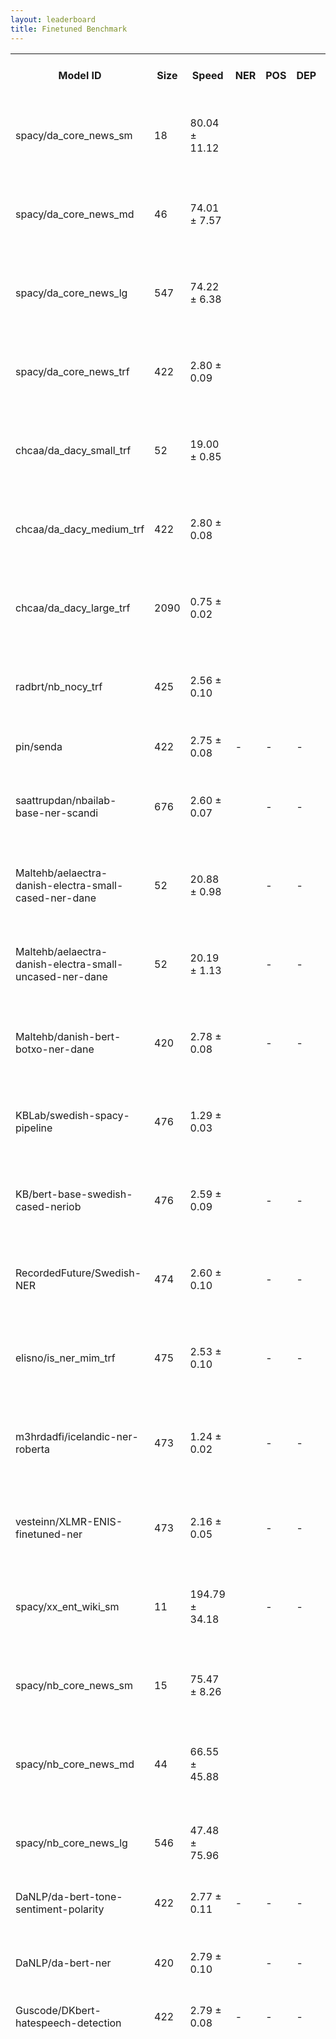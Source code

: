 ```yaml
---
layout: leaderboard
title: Finetuned Benchmark
---
```


<div class="table-wrapper centered">
<table id="finetuned-leaderboard" class="sortable fixed centered small-font">
 <thead>
  <tr>
   <th><span data-toggle="tooltip" data-placement="bottom" data-container="body" title="HuggingFace Hub Model ID">Model ID</span></th>
   <th><span data-toggle="tooltip" data-placement="bottom" data-container="body" title="Model size, in megabytes">Size</span></th>
   <th><span data-toggle="tooltip" data-placement="bottom" data-container="body" title="Model inference speed, in samples per second">Speed</span></th>
   <th id="finetuned-ner-col"><span data-toggle="tooltip" data-placement="bottom" data-container="body" title="Total NER tagging score - Macro-average across languages">NER</span></th>
   <th><span data-toggle="tooltip" data-placement="bottom" data-container="body" title="Total POS tagging score - Macro-average across languages">POS</span></th>
   <th><span data-toggle="tooltip" data-placement="bottom" data-container="body" title="Total dependency parsing score - Macro-average across languages">DEP</span></th>
   <th><span data-toggle="tooltip" data-placement="bottom" data-container="body" title="Total sentiment classification score - Macro-average across languages">SENT</span></th>

   <th><span data-toggle="tooltip" data-placement="bottom" data-container="body" title="Danish hate speech classification - Macro-F1">DKHate</span></th>
   <th><span data-toggle="tooltip" data-placement="bottom" data-container="body" title="Norwegian dialect classification - Macro-F1">NorDial</span></th>
   <th><span data-toggle="tooltip" data-placement="bottom" data-container="body" title="Swedish correct grammar classification - Macro-F1">DaLaJ</span></th>
   <th><span data-toggle="tooltip" data-placement="bottom" data-container="body" title="Swedish immigration sentiment classification - Macro-F1">ABSAbank-Imm</span></th>

   <th><span data-toggle="tooltip" data-placement="bottom" data-container="body" title="NER tagging - Micro-F1 / Micro-F1 without MISC tags">DaNE</span></th>
   <th><span data-toggle="tooltip" data-placement="bottom" data-container="body" title="Norwegian Bokmål NER tagging - Micro-F1 / Micro-F1 without MISC tags">NorNE-NB</span></th>
   <th><span data-toggle="tooltip" data-placement="bottom" data-container="body" title="Norwegian Nynorsk NER tagging - Micro-F1 / Micro-F1 without MISC tags">NorNE-NN</span></th>
   <th><span data-toggle="tooltip" data-placement="bottom" data-container="body" title="Swedish NER tagging - Micro-F1 / Micro-F1 without MISC tags">SUC3</span></th>
   <th><span data-toggle="tooltip" data-placement="bottom" data-container="body" title="Icelandic NER tagging - Micro-F1">MIM-GOLD-NER</span></th>
   <th><span data-toggle="tooltip" data-placement="bottom" data-container="body" title="Faroese NER tagging - Micro-F1">WikiANN-FO</span></th>

   <th><span data-toggle="tooltip" data-placement="bottom" data-container="body" title="Danish POS tagging - Accuracy">DDT-POS</span></th>
   <th><span data-toggle="tooltip" data-placement="bottom" data-container="body" title="Norwegian Bokmål POS tagging - Accuracy">NDT-NB-POS</span></th>
   <th><span data-toggle="tooltip" data-placement="bottom" data-container="body" title="Norwegian Nynorsk POS tagging - Accuracy">NDT-NN-POS</span></th>
   <th><span data-toggle="tooltip" data-placement="bottom" data-container="body" title="Swedish POS tagging - Accuracy">SDT-POS</span></th>
   <th><span data-toggle="tooltip" data-placement="bottom" data-container="body" title="Icelandic POS tagging - Accuracy">IDT-POS</span></th>
   <th><span data-toggle="tooltip" data-placement="bottom" data-container="body" title="Faroese POS tagging - Accuracy">FDT-POS</span></th>

   <th><span data-toggle="tooltip" data-placement="bottom" data-container="body" title="Danish dependency parsing - LAS / UAS">DDT-DEP</span></th>
   <th><span data-toggle="tooltip" data-placement="bottom" data-container="body" title="Norwegian Bokmål dependency parsing - LAS / UAS">NDT-NB-DEP</span></th>
   <th><span data-toggle="tooltip" data-placement="bottom" data-container="body" title="Norwegian Nynorsk dependency parsing - LAS / UAS">NDT-NN-DEP</span></th>
   <th><span data-toggle="tooltip" data-placement="bottom" data-container="body" title="Swedish dependency parsing - LAS / UAS">SDT-DEP</span></th>
   <th><span data-toggle="tooltip" data-placement="bottom" data-container="body" title="Icelandic dependency parsing - LAS / UAS">IDT-DEP</span></th>
   <th><span data-toggle="tooltip" data-placement="bottom" data-container="body" title="Faroese dependency parsing - LAS / UAS">FDT-DEP</span></th>

   <th><span data-toggle="tooltip" data-placement="bottom" data-container="body" title="Danish sentiment classification - Macro-F1">AngryTweets</span></th>
   <th><span data-toggle="tooltip" data-placement="bottom" data-container="body" title="Danish sentiment classification - Macro-F1">TwitterSent</span></th>
   <th><span data-toggle="tooltip" data-placement="bottom" data-container="body" title="Danish sentiment classification - Macro-F1">Europarl</span></th>
   <th><span data-toggle="tooltip" data-placement="bottom" data-container="body" title="Danish sentiment classification - Macro-F1">LCC</span></th>
   <th><span data-toggle="tooltip" data-placement="bottom" data-container="body" title="Norwegian sentiment classification - Macro-F1">NoReC</span></th>
   <th><span data-toggle="tooltip" data-placement="bottom" data-container="body" title="Icelandic sentiment classification - Macro-F1">NoReC-IS</span></th>
   <th><span data-toggle="tooltip" data-placement="bottom" data-container="body" title="Faroese sentiment classification - Macro-F1">NoReC-FO</span></th>
  </tr>
 <thead>
 <body>
  <tr>
   <td>spacy/da_core_news_sm</td> <!-- Model ID -->
   <td class="size">18</td> <!-- Model size -->
   <td class="speed">80.04 ± 11.12</td> <!-- Inference speed -->
   <td class="ner-score"></td> <!-- Mean NER score -->
   <td class="pos-score"></td> <!-- Mean POS score -->
   <td class="dep-score"></td> <!-- Mean dependency parsing score -->
   <td class="sent-score">-</td> <!-- Mean sentiment classification score -->
   <td class="da">-</td> <!-- DKHate -->
   <td class="no">-</td> <!-- NorDial -->
   <td class="sv">-</td> <!-- DaLaJ -->
   <td class="sv">-</td> <!-- ABSAbank-Imm -->
   <td class="da ner">66.31 ± 1.32 / 67.72 ± 1.36</td> <!-- DaNE -->
   <td class="no ner">45.91 ± 0.36 / 48.79 ± 0.39</td> <!-- NorNE-NB -->
   <td class="no ner">44.93 ± 0.54 / 49.60 ± 0.61</td> <!-- NorNE-NN -->
   <td class="sv ner">16.80 ± 0.11 / 21.72 ± 0.18</td> <!-- SUC3 -->
   <td class="is ner">12.75 ± 0.21 / 15.27 ± 0.21</td> <!-- MIM-GOLD-NER -->
   <td class="fo ner">19.69 ± 0.64</td> <!-- WikiANN-FO -->
   <td class="da pos">94.70 ± 0.17</td> <!-- DDT-POS -->
   <td class="no pos">73.28 ± 0.13</td> <!-- NDT-NB-POS -->
   <td class="no pos">62.25 ± 0.11</td> <!-- NDT-NN-POS -->
   <td class="sv pos">53.75 ± 0.24</td> <!-- SDT-POS -->
   <td class="is pos">32.74 ± 0.43</td> <!-- IDT-POS -->
   <td class="fo pos">45.47 ± 0.42</td> <!-- FDT-POS -->
   <td class="da dep">74.41 ± 0.33 / 78.34 ± 0.28</td> <!-- DDT-DEP -->
   <td class="no dep">48.17 ± 0.29 / 59.00 ± 0.25</td> <!-- NDT-NB-DEP -->
   <td class="no dep">34.03 ± 0.25 / 46.02 ± 0.31</td> <!-- NDT-NN-DEP -->
   <td class="sv dep">21.38 ± 0.30 / 33.22 ± 0.34</td> <!-- SDT-DEP -->
   <td class="is dep">9.62 ± 0.25 / 21.15 ± 0.43</td> <!-- IDT-DEP -->
   <td class="fo dep">14.19 ± 0.31 / 27.58 ± 0.52</td> <!-- FDT-DEP -->
   <td class="da sent">-</td> <!-- AngryTweets -->
   <td class="da sent">-</td> <!-- TwitterSent -->
   <td class="da sent">-</td> <!-- Europarl -->
   <td class="da sent">-</td> <!-- LCC -->
   <td class="no sent">-</td> <!-- NoReC -->
   <td class="is sent">-</td> <!-- NoReC-IS -->
   <td class="fo sent">-</td> <!-- NoReC-FO -->
  </tr>
  <tr>
   <td>spacy/da_core_news_md</td> <!-- Model ID -->
   <td class="size">46</td> <!-- Model size -->
   <td class="speed">74.01 ± 7.57</td> <!-- Inference speed -->
   <td class="ner-score"></td> <!-- Mean NER score -->
   <td class="pos-score"></td> <!-- Mean POS score -->
   <td class="dep-score"></td> <!-- Mean dependency parsing score -->
   <td class="sent-score">-</td> <!-- Mean sentiment classification score -->
   <td class="da">-</td> <!-- DKHate -->
   <td class="no">-</td> <!-- NorDial -->
   <td class="sv">-</td> <!-- DaLaJ -->
   <td class="sv">-</td> <!-- ABSAbank-Imm -->
   <td class="da ner">71.70 ± 1.09 / 73.47 ± 1.20</td> <!-- DaNE -->
   <td class="no ner">53.47 ± 0.33 / 56.96 ± 0.28</td> <!-- NorNE-NB -->
   <td class="no ner">37.44 ± 0.67 / 40.55 ± 0.77</td> <!-- NorNE-NN -->
   <td class="sv ner">19.34 ± 0.15 / 23.30 ± 0.17</td> <!-- SUC3 -->
   <td class="is ner"></td> <!-- MIM-GOLD-NER -->
   <td class="fo ner">16.58 ± 0.48</td> <!-- WikiANN-FO -->
   <td class="da pos">95.69 ± 0.19</td> <!-- DDT-POS -->
   <td class="no pos">76.24 ± 0.17</td> <!-- NDT-NB-POS -->
   <td class="no pos">61.98 ± 0.10</td> <!-- NDT-NN-POS -->
   <td class="sv pos">53.37 ± 0.20</td> <!-- SDT-POS -->
   <td class="is pos">31.10 ± 0.38</td> <!-- IDT-POS -->
   <td class="fo pos">41.78 ± 0.37</td> <!-- FDT-POS -->
   <td class="da dep">76.77 ± 0.34 / 80.15 ± 0.33</td> <!-- DDT-DEP -->
   <td class="no dep">52.30 ± 0.34 / 62.00 ± 0.30</td> <!-- NDT-NB-DEP -->
   <td class="no dep">35.33 ± 0.29 / 46.05 ± 0.26</td> <!-- NDT-NN-DEP -->
   <td class="sv dep">22.41 ± 0.26 / 33.16 ± 0.27</td> <!-- SDT-DEP -->
   <td class="is dep">7.89 ± 0.26 / 18.25 ± 0.35</td> <!-- IDT-DEP -->
   <td class="fo dep">12.68 ± 0.19 / 24.04 ± 0.29</td> <!-- FDT-DEP -->
   <td class="da sent">-</td> <!-- AngryTweets -->
   <td class="da sent">-</td> <!-- TwitterSent -->
   <td class="da sent">-</td> <!-- Europarl -->
   <td class="da sent">-</td> <!-- LCC -->
   <td class="no sent">-</td> <!-- NoReC -->
   <td class="is sent">-</td> <!-- NoReC-IS -->
   <td class="fo sent">-</td> <!-- NoReC-FO -->
  </tr>
  <tr>
   <td>spacy/da_core_news_lg</td> <!-- Model ID -->
   <td class="size">547</td> <!-- Model size -->
   <td class="speed">74.22 ± 6.38</td> <!-- Inference speed -->
   <td class="ner-score"></td> <!-- Mean NER score -->
   <td class="pos-score"></td> <!-- Mean POS score -->
   <td class="dep-score"></td> <!-- Mean dependency parsing score -->
   <td class="sent-score">-</td> <!-- Mean sentiment classification score -->
   <td class="da">-</td> <!-- DKHate -->
   <td class="no">-</td> <!-- NorDial -->
   <td class="sv">-</td> <!-- DaLaJ -->
   <td class="sv">-</td> <!-- ABSAbank-Imm -->
   <td class="da ner">73.27 ± 1.09 / 76.06 ± 1.25</td> <!-- DaNE -->
   <td class="no ner">57.04 ± 0.34 / 62.39 ± 0.39</td> <!-- NorNE-NB -->
   <td class="no ner">37.68 ± 0.51 / 42.75 ± 0.64</td> <!-- NorNE-NN -->
   <td class="sv ner">20.95 ± 0.15 / 27.08 ± 0.17</td> <!-- SUC3 -->
   <td class="is ner"></td> <!-- MIM-GOLD-NER -->
   <td class="fo ner">15.39 ± 0.71</td> <!-- WikiANN-FO -->
   <td class="da pos">96.05 ± 0.14</td> <!-- DDT-POS -->
   <td class="no pos">76.55 ± 0.12</td> <!-- NDT-NB-POS -->
   <td class="no pos">61.98 ± 0.12</td> <!-- NDT-NN-POS -->
   <td class="sv pos">53.27 ± 0.23</td> <!-- SDT-POS -->
   <td class="is pos">28.56 ± 0.38</td> <!-- IDT-POS -->
   <td class="fo pos">42.82 ± 0.34</td> <!-- FDT-POS -->
   <td class="da dep">76.40 ± 0.27 / 79.98 ± 0.29</td> <!-- DDT-DEP -->
   <td class="no dep">51.85 ± 0.31 / 61.33 ± 0.27</td> <!-- NDT-NB-DEP -->
   <td class="no dep">33.14 ± 0.21 / 43.12 ± 0.24</td> <!-- NDT-NN-DEP -->
   <td class="sv dep">21.30 ± 0.20 / 32.81 ± 0.25</td> <!-- SDT-DEP -->
   <td class="is dep">7.15 ± 0.20 / 18.32 ± 0.28</td> <!-- IDT-DEP -->
   <td class="fo dep">13.05 ± 0.14 / 23.85 ± 0.16</td> <!-- FDT-DEP -->
   <td class="da sent">-</td> <!-- AngryTweets -->
   <td class="da sent">-</td> <!-- TwitterSent -->
   <td class="da sent">-</td> <!-- Europarl -->
   <td class="da sent">-</td> <!-- LCC -->
   <td class="no sent">-</td> <!-- NoReC -->
   <td class="is sent">-</td> <!-- NoReC-IS -->
   <td class="fo sent">-</td> <!-- NoReC-FO -->
  </tr>
  <tr>
   <td>spacy/da_core_news_trf</td> <!-- Model ID -->
   <td class="size">422</td> <!-- Model size -->
   <td class="speed">2.80 ± 0.09</td> <!-- Inference speed -->
   <td class="ner-score"></td> <!-- Mean NER score -->
   <td class="pos-score"></td> <!-- Mean POS score -->
   <td class="dep-score"></td> <!-- Mean dependency parsing score -->
   <td class="sent-score">-</td> <!-- Mean sentiment classification score -->
   <td class="da">-</td> <!-- DKHate -->
   <td class="no">-</td> <!-- NorDial -->
   <td class="sv">-</td> <!-- DaLaJ -->
   <td class="sv">-</td> <!-- ABSAbank-Imm -->
   <td class="da ner">77.24 ± 1.24 / 78.83 ± 1.23</td> <!-- DaNE -->
   <td class="no ner">57.71 ± 0.47 / 64.05 ± 0.58</td> <!-- NorNE-NB -->
   <td class="no ner">30.04 ± 0.88 / 37.34 ± 0.99</td> <!-- NorNE-NN -->
   <td class="sv ner">21.93 ± 0.19 / 27.50 ± 0.23</td> <!-- SUC3 -->
   <td class="is ner"></td> <!-- MIM-GOLD-NER -->
   <td class="fo ner">26.67 ± 0.67</td> <!-- WikiANN-FO -->
   <td class="da pos">98.20 ± 0.11</td> <!-- DDT-POS -->
   <td class="no pos">84.85 ± 0.16</td> <!-- NDT-NB-POS -->
   <td class="no pos">70.08 ± 0.16</td> <!-- NDT-NN-POS -->
   <td class="sv pos">66.11 ± 0.21</td> <!-- SDT-POS -->
   <td class="is pos">20.54 ± 0.33</td> <!-- IDT-POS -->
   <td class="fo pos">35.87 ± 0.31</td> <!-- FDT-POS -->
   <td class="da dep">84.88 ± 0.36 / 87.30 ± 0.35</td> <!-- DDT-DEP -->
   <td class="no dep">67.97 ± 0.35 / 76.12 ± 0.30</td> <!-- NDT-NB-DEP -->
   <td class="no dep">50.15 ± 0.36 / 60.00 ± 0.39</td> <!-- NDT-NN-DEP -->
   <td class="sv dep">40.67 ± 0.35 / 49.80 ± 0.47</td> <!-- SDT-DEP -->
   <td class="is dep">5.61 ± 0.12 / 14.87 ± 0.18</td> <!-- IDT-DEP -->
   <td class="fo dep">8.77 ± 0.22 / 18.25 ± 0.36</td> <!-- FDT-DEP -->
   <td class="da sent">-</td> <!-- AngryTweets -->
   <td class="da sent">-</td> <!-- TwitterSent -->
   <td class="da sent">-</td> <!-- Europarl -->
   <td class="da sent">-</td> <!-- LCC -->
   <td class="no sent">-</td> <!-- NoReC -->
   <td class="is sent">-</td> <!-- NoReC-IS -->
   <td class="fo sent">-</td> <!-- NoReC-FO -->
  </tr>
  <tr>
   <td>chcaa/da_dacy_small_trf</td> <!-- Model ID -->
   <td class="size">52</td> <!-- Model size -->
   <td class="speed">19.00 ± 0.85</td> <!-- Inference speed -->
   <td class="ner-score"></td> <!-- Mean NER score -->
   <td class="pos-score"></td> <!-- Mean POS score -->
   <td class="dep-score"></td> <!-- Mean dependency parsing score -->
   <td class="sent-score">-</td> <!-- Mean sentiment classification score -->
   <td class="da">-</td> <!-- DKHate -->
   <td class="no">-</td> <!-- NorDial -->
   <td class="sv">-</td> <!-- DaLaJ -->
   <td class="sv">-</td> <!-- ABSAbank-Imm -->
   <td class="da ner">77.00 ± 0.92 / 79.04 ± 1.03</td> <!-- DaNE -->
   <td class="no ner">47.81 ± 0.42 / 54.65 ± 0.51</td> <!-- NorNE-NB -->
   <td class="no ner">26.28 ± 0.50 / 32.65 ± 0.78</td> <!-- NorNE-NN -->
   <td class="sv ner">18.72 ± 0.10 / 24.07 ± 0.11</td> <!-- SUC3 -->
   <td class="is ner"></td> <!-- MIM-GOLD-NER -->
   <td class="fo ner">22.97 ± 0.38</td> <!-- WikiANN-FO -->
   <td class="da pos">97.95 ± 0.11</td> <!-- DDT-POS -->
   <td class="no pos">77.89 ± 0.16</td> <!-- NDT-NB-POS -->
   <td class="no pos">61.30 ± 0.12</td> <!-- NDT-NN-POS -->
   <td class="sv pos">51.52 ± 0.16</td> <!-- SDT-POS -->
   <td class="is pos">18.11 ± 0.36</td> <!-- IDT-POS -->
   <td class="fo pos">34.62 ± 0.29</td> <!-- FDT-POS -->
   <td class="da dep">82.21 ± 0.39 / 84.94 ± 0.40</td> <!-- DDT-DEP -->
   <td class="no dep">55.83 ± 0.33 / 65.25 ± 0.32</td> <!-- NDT-NB-DEP -->
   <td class="no dep">36.07 ± 0.21 / 46.22 ± 0.21</td> <!-- NDT-NN-DEP -->
   <td class="sv dep">25.45 ± 0.23 / 35.24 ± 0.30</td> <!-- SDT-DEP -->
   <td class="is dep">4.41 ± 0.09 / 16.25 ± 0.22</td> <!-- IDT-DEP -->
   <td class="fo dep">8.63 ± 0.15 / 20.79 ± 0.30</td> <!-- FDT-DEP -->
   <td class="da sent">-</td> <!-- AngryTweets -->
   <td class="da sent">-</td> <!-- TwitterSent -->
   <td class="da sent">-</td> <!-- Europarl -->
   <td class="da sent">-</td> <!-- LCC -->
   <td class="no sent">-</td> <!-- NoReC -->
   <td class="is sent">-</td> <!-- NoReC-IS -->
   <td class="fo sent">-</td> <!-- NoReC-FO -->
  </tr>
  <tr>
   <td>chcaa/da_dacy_medium_trf</td> <!-- Model ID -->
   <td class="size">422</td> <!-- Model size -->
   <td class="speed">2.80 ± 0.08</td> <!-- Inference speed -->
   <td class="ner-score"></td> <!-- Mean NER score -->
   <td class="pos-score"></td> <!-- Mean POS score -->
   <td class="dep-score"></td> <!-- Mean dependency parsing score -->
   <td class="sent-score">-</td> <!-- Mean sentiment classification score -->
   <td class="da">-</td> <!-- DKHate -->
   <td class="no">-</td> <!-- NorDial -->
   <td class="sv">-</td> <!-- DaLaJ -->
   <td class="sv">-</td> <!-- ABSAbank-Imm -->
   <td class="da ner">76.67 ± 1.20 / 78.62 ± 1.20</td> <!-- DaNE -->
   <td class="no ner">56.99 ± 0.56 / 62.44 ± 0.63</td> <!-- NorNE-NB -->
   <td class="no ner">29.23 ± 0.68 / 35.00 ± 0.86</td> <!-- NorNE-NN -->
   <td class="sv ner">21.40 ± 0.13 / 25.44 ± 0.15</td> <!-- SUC3 -->
   <td class="is ner"></td> <!-- MIM-GOLD-NER -->
   <td class="fo ner">21.78 ± 0.64</td> <!-- WikiANN-FO -->
   <td class="da pos">97.90 ± 0.11</td> <!-- DDT-POS -->
   <td class="no pos">83.58 ± 0.14</td> <!-- NDT-NB-POS -->
   <td class="no pos">67.12 ± 0.15</td> <!-- NDT-NN-POS -->
   <td class="sv pos">53.87 ± 0.17</td> <!-- SDT-POS -->
   <td class="is pos">16.52 ± 0.28</td> <!-- IDT-POS -->
   <td class="fo pos">31.72 ± 0.26</td> <!-- FDT-POS -->
   <td class="da dep">84.35 ± 0.39 / 86.94 ± 0.36</td> <!-- DDT-DEP -->
   <td class="no dep">65.56 ± 0.29 / 74.36 ± 0.25</td> <!-- NDT-NB-DEP -->
   <td class="no dep">46.78 ± 0.26 / 57.10 ± 0.27</td> <!-- NDT-NN-DEP -->
   <td class="sv dep">26.81 ± 0.20 / 36.77 ± 0.27</td> <!-- SDT-DEP -->
   <td class="is dep">4.06 ± 0.11 / 13.78 ± 0.21</td> <!-- IDT-DEP -->
   <td class="fo dep">7.04 ± 0.16 / 16.45 ± 0.22</td> <!-- FDT-DEP -->
   <td class="da sent">-</td> <!-- AngryTweets -->
   <td class="da sent">-</td> <!-- TwitterSent -->
   <td class="da sent">-</td> <!-- Europarl -->
   <td class="da sent">-</td> <!-- LCC -->
   <td class="no sent">-</td> <!-- NoReC -->
   <td class="is sent">-</td> <!-- NoReC-IS -->
   <td class="fo sent">-</td> <!-- NoReC-FO -->
  </tr>
  <tr>
   <td>chcaa/da_dacy_large_trf</td> <!-- Model ID -->
   <td class="size">2090</td> <!-- Model size -->
   <td class="speed">0.75 ± 0.02</td> <!-- Inference speed -->
   <td class="ner-score"></td> <!-- Mean NER score -->
   <td class="pos-score"></td> <!-- Mean POS score -->
   <td class="dep-score"></td> <!-- Mean dependency parsing score -->
   <td class="sent-score">-</td> <!-- Mean sentiment classification score -->
   <td class="da">-</td> <!-- DKHate -->
   <td class="no">-</td> <!-- NorDial -->
   <td class="sv">-</td> <!-- DaLaJ -->
   <td class="sv">-</td> <!-- ABSAbank-Imm -->
   <td class="da ner">83.61 ± 1.18 / 85.33 ± 1.08</td> <!-- DaNE -->
   <td class="no ner">78.90 ± 0.49 / 83.13 ± 0.39</td> <!-- NorNE-NB -->
   <td class="no ner">72.62 ± 0.58 / 81.73 ± 0.67</td> <!-- NorNE-NN -->
   <td class="sv ner">53.35 ± 0.17 / 63.05 ± 0.19</td> <!-- SUC3 -->
   <td class="is ner"></td> <!-- MIM-GOLD-NER -->
   <td class="fo ner">51.72 ± 0.52</td> <!-- WikiANN-FO -->
   <td class="da pos">98.50 ± 0.07</td> <!-- DDT-POS -->
   <td class="no pos">88.68 ± 0.09</td> <!-- NDT-NB-POS -->
   <td class="no pos">85.30 ± 0.16</td> <!-- NDT-NN-POS -->
   <td class="sv pos">92.21 ± 0.09</td> <!-- SDT-POS -->
   <td class="is pos">86.32 ± 0.26</td> <!-- IDT-POS -->
   <td class="fo pos">73.05 ± 0.20</td> <!-- FDT-POS -->
   <td class="da dep">87.08 ± 0.32 / 89.13 ± 0.34</td> <!-- DDT-DEP -->
   <td class="no dep">72.77 ± 0.20 / 80.02 ± 0.16</td> <!-- NDT-NB-DEP -->
   <td class="no dep">69.22 ± 0.32 / 77.53 ± 0.31</td> <!-- NDT-NN-DEP -->
   <td class="sv dep">71.97 ± 0.36 / 79.57 ± 0.44</td> <!-- SDT-DEP -->
   <td class="is dep">42.49 ± 0.63 / 54.85 ± 0.71</td> <!-- IDT-DEP -->
   <td class="fo dep">40.63 ± 0.53 / 54.65 ± 0.50</td> <!-- FDT-DEP -->
   <td class="da sent">-</td> <!-- AngryTweets -->
   <td class="da sent">-</td> <!-- TwitterSent -->
   <td class="da sent">-</td> <!-- Europarl -->
   <td class="da sent">-</td> <!-- LCC -->
   <td class="no sent">-</td> <!-- NoReC -->
   <td class="is sent">-</td> <!-- NoReC-IS -->
   <td class="fo sent">-</td> <!-- NoReC-FO -->
  </tr>
  <tr>
   <td>radbrt/nb_nocy_trf</td> <!-- Model ID -->
   <td class="size">425</td> <!-- Model size -->
   <td class="speed">2.56 ± 0.10</td> <!-- Inference speed -->
   <td class="ner-score"></td> <!-- Mean NER score -->
   <td class="pos-score"></td> <!-- Mean POS score -->
   <td class="dep-score"></td> <!-- Mean dependency parsing score -->
   <td class="sent-score">-</td> <!-- Mean sentiment classification score -->
   <td class="da">-</td> <!-- DKHate -->
   <td class="no">-</td> <!-- NorDial -->
   <td class="sv">-</td> <!-- DaLaJ -->
   <td class="sv">-</td> <!-- ABSAbank-Imm -->
   <td class="da ner">66.53 ± 1.18 / 73.83 ± 1.10</td> <!-- DaNE -->
   <td class="no ner">88.18 ± 0.37 / 90.20 ± 0.34</td> <!-- NorNE-NB -->
   <td class="no ner">85.62 ± 0.71 / 88.87 ± 0.71</td> <!-- NorNE-NN -->
   <td class="sv ner">42.62 ± 0.61 / 46.23 ± 0.80</td> <!-- SUC3 -->
   <td class="is ner"></td> <!-- MIM-GOLD-NER -->
   <td class="fo ner">37.38 ± 1.90</td> <!-- WikiANN-FO -->
   <td class="da pos">82.45 ± 0.33</td> <!-- DDT-POS -->
   <td class="no pos">98.44 ± 0.09</td> <!-- NDT-NB-POS -->
   <td class="no pos">95.49 ± 0.15</td> <!-- NDT-NN-POS -->
   <td class="sv pos">28.52 ± 0.22</td> <!-- SDT-POS -->
   <td class="is pos">13.22 ± 0.30</td> <!-- IDT-POS -->
   <td class="fo pos">27.64 ± 0.41</td> <!-- FDT-POS -->
   <td class="da dep">59.27 ± 0.45 / 67.59 ± 0.48</td> <!-- DDT-DEP -->
   <td class="no dep">91.27 ± 0.22 / 92.75 ± 0.20</td> <!-- NDT-NB-DEP -->
   <td class="no dep">88.53 ± 0.35 / 91.05 ± 0.28</td> <!-- NDT-NN-DEP -->
   <td class="sv dep">14.35 ± 0.16 / 18.13 ± 0.17</td> <!-- SDT-DEP -->
   <td class="is dep">2.38 ± 0.10 / 5.91 ± 0.18</td> <!-- IDT-DEP -->
   <td class="fo dep">5.47 ± 0.22 / 9.06 ± 0.32</td> <!-- FDT-DEP -->
   <td class="da sent">-</td> <!-- AngryTweets -->
   <td class="da sent">-</td> <!-- TwitterSent -->
   <td class="da sent">-</td> <!-- Europarl -->
   <td class="da sent">-</td> <!-- LCC -->
   <td class="no sent">-</td> <!-- NoReC -->
   <td class="is sent">-</td> <!-- NoReC-IS -->
   <td class="fo sent">-</td> <!-- NoReC-FO -->
  </tr>
  <tr>
   <td>pin/senda</td> <!-- Model ID -->
   <td class="size">422</td> <!-- Model size -->
   <td class="speed">2.75 ± 0.08</td> <!-- Inference speed -->
   <td class="ner-score">-</td> <!-- Mean NER score -->
   <td class="pos-score">-</td> <!-- Mean POS score -->
   <td class="dep-score">-</td> <!-- Mean dependency parsing score -->
   <td class="sent-score"></td> <!-- Mean sentiment classification score -->
   <td class="da">-</td> <!-- DKHate -->
   <td class="no">-</td> <!-- NorDial -->
   <td class="sv">-</td> <!-- DaLaJ -->
   <td class="sv">34.21 ± 0.94</td> <!-- ABSAbank-Imm -->
   <td class="da ner">-</td> <!-- DaNE -->
   <td class="no ner">-</td> <!-- NorNE-NB -->
   <td class="no ner">-</td> <!-- NorNE-NN -->
   <td class="sv ner">-</td> <!-- SUC3 -->
   <td class="is ner">-</td> <!-- MIM-GOLD-NER -->
   <td class="fo ner">-</td> <!-- WikiANN-FO -->
   <td class="da pos">-</td> <!-- DDT-POS -->
   <td class="no pos">-</td> <!-- NDT-NB-POS -->
   <td class="no pos">-</td> <!-- NDT-NN-POS -->
   <td class="sv pos">-</td> <!-- SDT-POS -->
   <td class="is pos">-</td> <!-- IDT-POS -->
   <td class="fo pos">-</td> <!-- FDT-POS -->
   <td class="da dep">-</td> <!-- DDT-DEP -->
   <td class="no dep">-</td> <!-- NDT-NB-DEP -->
   <td class="no dep">-</td> <!-- NDT-NN-DEP -->
   <td class="sv dep">-</td> <!-- SDT-DEP -->
   <td class="is dep">-</td> <!-- IDT-DEP -->
   <td class="fo dep">-</td> <!-- FDT-DEP -->
   <td class="da sent">80.91 ± 0.95</td> <!-- AngryTweets -->
   <td class="da sent">71.53 ± 0.91</td> <!-- TwitterSent -->
   <td class="da sent">59.21 ± 2.13</td> <!-- Europarl -->
   <td class="da sent">61.68 ± 1.88</td> <!-- LCC -->
   <td class="no sent">34.52 ± 2.15</td> <!-- NoReC -->
   <td class="is sent">26.46 ± 0.93</td> <!-- NoReC-IS -->
   <td class="fo sent">27.18 ± 1.13</td> <!-- NoReC-FO -->
  </tr>
  <tr>
   <td>saattrupdan/nbailab-base-ner-scandi</td> <!-- Model ID -->
   <td class="size">676</td> <!-- Model size -->
   <td class="speed">2.60 ± 0.07</td> <!-- Inference speed -->
   <td class="ner-score"></td> <!-- Mean NER score -->
   <td class="pos-score">-</td> <!-- Mean POS score -->
   <td class="dep-score">-</td> <!-- Mean dependency parsing score -->
   <td class="sent-score">-</td> <!-- Mean sentiment classification score -->
   <td class="da">-</td> <!-- DKHate -->
   <td class="no">-</td> <!-- NorDial -->
   <td class="sv">-</td> <!-- DaLaJ -->
   <td class="sv">-</td> <!-- ABSAbank-Imm -->
   <td class="da ner">87.44 ± 0.81 / 89.50 ± 0.92</td> <!-- DaNE -->
   <td class="no ner">91.06 ± 0.26 / 92.65 ± 0.35</td> <!-- NorNE-NB -->
   <td class="no ner">90.42 ± 0.61 / 93.90 ± 0.56</td> <!-- NorNE-NN -->
   <td class="sv ner">88.37 ± 0.17 / 91.00 ± 0.16</td> <!-- SUC3 -->
   <td class="is ner"></td> <!-- MIM-GOLD-NER -->
   <td class="fo ner">90.22 ± 0.46</td> <!-- WikiANN-FO -->
   <td class="da pos">-</td> <!-- DDT-POS -->
   <td class="no pos">-</td> <!-- NDT-NB-POS -->
   <td class="no pos">-</td> <!-- NDT-NN-POS -->
   <td class="sv pos">-</td> <!-- SDT-POS -->
   <td class="is pos">-</td> <!-- IDT-POS -->
   <td class="fo pos">-</td> <!-- FDT-POS -->
   <td class="da dep">-</td> <!-- DDT-DEP -->
   <td class="no dep">-</td> <!-- NDT-NB-DEP -->
   <td class="no dep">-</td> <!-- NDT-NN-DEP -->
   <td class="sv dep">-</td> <!-- SDT-DEP -->
   <td class="is dep">-</td> <!-- IDT-DEP -->
   <td class="fo dep">-</td> <!-- FDT-DEP -->
   <td class="da sent">-</td> <!-- AngryTweets -->
   <td class="da sent">-</td> <!-- TwitterSent -->
   <td class="da sent">-</td> <!-- Europarl -->
   <td class="da sent">-</td> <!-- LCC -->
   <td class="no sent">-</td> <!-- NoReC -->
   <td class="is sent">-</td> <!-- NoReC-IS -->
   <td class="fo sent">-</td> <!-- NoReC-FO -->
  </tr>
  <tr>
   <td>Maltehb/aelaectra-danish-electra-small-cased-ner-dane</td> <!-- Model ID -->
   <td class="size">52</td> <!-- Model size -->
   <td class="speed">20.88 ± 0.98</td> <!-- Inference speed -->
   <td class="ner-score"></td> <!-- Mean NER score -->
   <td class="pos-score">-</td> <!-- Mean POS score -->
   <td class="dep-score">-</td> <!-- Mean dependency parsing score -->
   <td class="sent-score">-</td> <!-- Mean sentiment classification score -->
   <td class="da">-</td> <!-- DKHate -->
   <td class="no">-</td> <!-- NorDial -->
   <td class="sv">-</td> <!-- DaLaJ -->
   <td class="sv">-</td> <!-- ABSAbank-Imm -->
   <td class="da ner">63.96 ± 1.54 / 73.15 ± 1.55</td> <!-- DaNE -->
   <td class="no ner">38.63 ± 0.54 / 39.89 ± 0.55</td> <!-- NorNE-NB -->
   <td class="no ner">18.47 ± 0.50 / 18.91 ± 0.52</td> <!-- NorNE-NN -->
   <td class="sv ner">23.07 ± 0.29 / 23.80 ± 0.29</td> <!-- SUC3 -->
   <td class="is ner"></td> <!-- MIM-GOLD-NER -->
   <td class="fo ner">21.96 ± 0.34</td> <!-- WikiANN-FO -->
   <td class="da pos">-</td> <!-- DDT-POS -->
   <td class="no pos">-</td> <!-- NDT-NB-POS -->
   <td class="no pos">-</td> <!-- NDT-NN-POS -->
   <td class="sv pos">-</td> <!-- SDT-POS -->
   <td class="is pos">-</td> <!-- IDT-POS -->
   <td class="fo pos">-</td> <!-- FDT-POS -->
   <td class="da dep">-</td> <!-- DDT-DEP -->
   <td class="no dep">-</td> <!-- NDT-NB-DEP -->
   <td class="no dep">-</td> <!-- NDT-NN-DEP -->
   <td class="sv dep">-</td> <!-- SDT-DEP -->
   <td class="is dep">-</td> <!-- IDT-DEP -->
   <td class="fo dep">-</td> <!-- FDT-DEP -->
   <td class="da sent">-</td> <!-- AngryTweets -->
   <td class="da sent">-</td> <!-- TwitterSent -->
   <td class="da sent">-</td> <!-- Europarl -->
   <td class="da sent">-</td> <!-- LCC -->
   <td class="no sent">-</td> <!-- NoReC -->
   <td class="is sent">-</td> <!-- NoReC-IS -->
   <td class="fo sent">-</td> <!-- NoReC-FO -->
  </tr>
  <tr>
   <td>Maltehb/aelaectra-danish-electra-small-uncased-ner-dane</td> <!-- Model ID -->
   <td class="size">52</td> <!-- Model size -->
   <td class="speed">20.19 ± 1.13</td> <!-- Inference speed -->
   <td class="ner-score"></td> <!-- Mean NER score -->
   <td class="pos-score">-</td> <!-- Mean POS score -->
   <td class="dep-score">-</td> <!-- Mean dependency parsing score -->
   <td class="sent-score">-</td> <!-- Mean sentiment classification score -->
   <td class="da">-</td> <!-- DKHate -->
   <td class="no">-</td> <!-- NorDial -->
   <td class="sv">-</td> <!-- DaLaJ -->
   <td class="sv">-</td> <!-- ABSAbank-Imm -->
   <td class="da ner">70.41 ± 1.19 / 80.79 ± 1.06</td> <!-- DaNE -->
   <td class="no ner">48.76 ± 0.70 / 50.95 ± 0.75</td> <!-- NorNE-NB -->
   <td class="no ner">27.58 ± 0.61 / 28.69 ± 0.64</td> <!-- NorNE-NN -->
   <td class="sv ner">35.39 ± 0.38 / 37.38 ± 0.38</td> <!-- SUC3 -->
   <td class="is ner"></td> <!-- MIM-GOLD-NER -->
   <td class="fo ner">28.30 ± 0.29</td> <!-- WikiANN-FO -->
   <td class="da pos">-</td> <!-- DDT-POS -->
   <td class="no pos">-</td> <!-- NDT-NB-POS -->
   <td class="no pos">-</td> <!-- NDT-NN-POS -->
   <td class="sv pos">-</td> <!-- SDT-POS -->
   <td class="is pos">-</td> <!-- IDT-POS -->
   <td class="fo pos">-</td> <!-- FDT-POS -->
   <td class="da dep">-</td> <!-- DDT-DEP -->
   <td class="no dep">-</td> <!-- NDT-NB-DEP -->
   <td class="no dep">-</td> <!-- NDT-NN-DEP -->
   <td class="sv dep">-</td> <!-- SDT-DEP -->
   <td class="is dep">-</td> <!-- IDT-DEP -->
   <td class="fo dep">-</td> <!-- FDT-DEP -->
   <td class="da sent">-</td> <!-- AngryTweets -->
   <td class="da sent">-</td> <!-- TwitterSent -->
   <td class="da sent">-</td> <!-- Europarl -->
   <td class="da sent">-</td> <!-- LCC -->
   <td class="no sent">-</td> <!-- NoReC -->
   <td class="is sent">-</td> <!-- NoReC-IS -->
   <td class="fo sent">-</td> <!-- NoReC-FO -->
  </tr>
  <tr>
   <td>Maltehb/danish-bert-botxo-ner-dane</td> <!-- Model ID -->
   <td class="size">420</td> <!-- Model size -->
   <td class="speed">2.78 ± 0.08</td> <!-- Inference speed -->
   <td class="ner-score"></td> <!-- Mean NER score -->
   <td class="pos-score">-</td> <!-- Mean POS score -->
   <td class="dep-score">-</td> <!-- Mean dependency parsing score -->
   <td class="sent-score">-</td> <!-- Mean sentiment classification score -->
   <td class="da">-</td> <!-- DKHate -->
   <td class="no">-</td> <!-- NorDial -->
   <td class="sv">-</td> <!-- DaLaJ -->
   <td class="sv">-</td> <!-- ABSAbank-Imm -->
   <td class="da ner">69.25 ± 1.17 / 79.28 ± 1.30</td> <!-- DaNE -->
   <td class="no ner">60.57 ± 0.27 / 63.30 ± 0.31</td> <!-- NorNE-NB -->
   <td class="no ner">35.60 ± 1.19 / 37.21 ± 1.26</td> <!-- NorNE-NN -->
   <td class="sv ner">38.37 ± 0.26 / 40.43 ± 0.31</td> <!-- SUC3 -->
   <td class="is ner"></td> <!-- MIM-GOLD-NER -->
   <td class="fo ner">27.88 ± 0.48</td> <!-- WikiANN-FO -->
   <td class="da pos">-</td> <!-- DDT-POS -->
   <td class="no pos">-</td> <!-- NDT-NB-POS -->
   <td class="no pos">-</td> <!-- NDT-NN-POS -->
   <td class="sv pos">-</td> <!-- SDT-POS -->
   <td class="is pos">-</td> <!-- IDT-POS -->
   <td class="fo pos">-</td> <!-- FDT-POS -->
   <td class="da dep">-</td> <!-- DDT-DEP -->
   <td class="no dep">-</td> <!-- NDT-NB-DEP -->
   <td class="no dep">-</td> <!-- NDT-NN-DEP -->
   <td class="sv dep">-</td> <!-- SDT-DEP -->
   <td class="is dep">-</td> <!-- IDT-DEP -->
   <td class="fo dep">-</td> <!-- FDT-DEP -->
   <td class="da sent">-</td> <!-- AngryTweets -->
   <td class="da sent">-</td> <!-- TwitterSent -->
   <td class="da sent">-</td> <!-- Europarl -->
   <td class="da sent">-</td> <!-- LCC -->
   <td class="no sent">-</td> <!-- NoReC -->
   <td class="is sent">-</td> <!-- NoReC-IS -->
   <td class="fo sent">-</td> <!-- NoReC-FO -->
  </tr>
  <tr>
   <td>KBLab/swedish-spacy-pipeline</td> <!-- Model ID -->
   <td class="size">476</td> <!-- Model size -->
   <td class="speed">1.29 ± 0.03</td> <!-- Inference speed -->
   <td class="ner-score"></td> <!-- Mean NER score -->
   <td class="pos-score"></td> <!-- Mean POS score -->
   <td class="dep-score"></td> <!-- Mean dependency parsing score -->
   <td class="sent-score">-</td> <!-- Mean sentiment classification score -->
   <td class="da">-</td> <!-- DKHate -->
   <td class="no">-</td> <!-- NorDial -->
   <td class="sv">-</td> <!-- DaLaJ -->
   <td class="sv">-</td> <!-- ABSAbank-Imm -->
   <td class="da ner">16.94 ± 0.59 / 28.44 ± 1.00</td> <!-- DaNE -->
   <td class="no ner">18.93 ± 0.57 / 29.14 ± 0.85</td> <!-- NorNE-NB -->
   <td class="no ner">17.40 ± 1.10 / 27.83 ± 1.57</td> <!-- NorNE-NN -->
   <td class="sv ner">22.31 ± 0.10 / 36.34 ± 0.20</td> <!-- SUC3 -->
   <td class="is ner"></td> <!-- MIM-GOLD-NER -->
   <td class="fo ner">28.43 ± 0.76 / 28.43 ± 0.76</td> <!-- WikiANN-FO -->
   <td class="da pos">87.40 ± 0.29</td> <!-- DDT-POS -->
   <td class="no pos">87.79 ± 0.18</td> <!-- NDT-NB-POS -->
   <td class="no pos">82.45 ± 0.19</td> <!-- NDT-NN-POS -->
   <td class="sv pos">98.76 ± 0.05</td> <!-- SDT-POS -->
   <td class="is pos">35.62 ± 0.29</td> <!-- IDT-POS -->
   <td class="fo pos">52.29 ± 0.24</td> <!-- FDT-POS -->
   <td class="da dep">61.05 ± 0.47 / 68.79 ± 0.51</td> <!-- DDT-DEP -->
   <td class="no dep">70.97 ± 0.25 / 77.01 ± 0.24</td> <!-- NDT-NB-DEP -->
   <td class="no dep">63.04 ± 0.41 / 70.92 ± 0.39</td> <!-- NDT-NN-DEP -->
   <td class="sv dep">92.04 ± 0.22 / 93.90 ± 0.18</td> <!-- SDT-DEP -->
   <td class="is dep">8.80 ± 0.18 / 22.87 ± 0.32</td> <!-- IDT-DEP -->
   <td class="fo dep">17.34 ± 0.25 / 30.98 ± 0.35</td> <!-- FDT-DEP -->
   <td class="da sent">-</td> <!-- AngryTweets -->
   <td class="da sent">-</td> <!-- TwitterSent -->
   <td class="da sent">-</td> <!-- Europarl -->
   <td class="da sent">-</td> <!-- LCC -->
   <td class="no sent">-</td> <!-- NoReC -->
   <td class="is sent">-</td> <!-- NoReC-IS -->
   <td class="fo sent">-</td> <!-- NoReC-FO -->
  </tr>
  <tr>
   <td>KB/bert-base-swedish-cased-neriob</td> <!-- Model ID -->
   <td class="size">476</td> <!-- Model size -->
   <td class="speed">2.59 ± 0.09</td> <!-- Inference speed -->
   <td class="ner-score"></td> <!-- Mean NER score -->
   <td class="pos-score">-</td> <!-- Mean POS score -->
   <td class="dep-score">-</td> <!-- Mean dependency parsing score -->
   <td class="sent-score">-</td> <!-- Mean sentiment classification score -->
   <td class="da">-</td> <!-- DKHate -->
   <td class="no">-</td> <!-- NorDial -->
   <td class="sv">-</td> <!-- DaLaJ -->
   <td class="sv">-</td> <!-- ABSAbank-Imm -->
   <td class="da ner">51.74 ± 1.02 / 64.93 ± 1.24</td> <!-- DaNE -->
   <td class="no ner">58.46 ± 0.54 / 65.70 ± 0.64</td> <!-- NorNE-NB -->
   <td class="no ner">55.77 ± 1.08 / 65.12 ± 1.10</td> <!-- NorNE-NN -->
   <td class="sv ner">59.17 ± 0.51 / 76.34 ± 0.50</td> <!-- SUC3 -->
   <td class="is ner"></td> <!-- MIM-GOLD-NER -->
   <td class="fo ner">39.14 ± 2.37 / 39.14 ± 2.37</td> <!-- WikiANN-FO -->
   <td class="da pos">-</td> <!-- DDT-POS -->
   <td class="no pos">-</td> <!-- NDT-NB-POS -->
   <td class="no pos">-</td> <!-- NDT-NN-POS -->
   <td class="sv pos">-</td> <!-- SDT-POS -->
   <td class="is pos">-</td> <!-- IDT-POS -->
   <td class="fo pos">-</td> <!-- FDT-POS -->
   <td class="da dep">-</td> <!-- DDT-DEP -->
   <td class="no dep">-</td> <!-- NDT-NB-DEP -->
   <td class="no dep">-</td> <!-- NDT-NN-DEP -->
   <td class="sv dep">-</td> <!-- SDT-DEP -->
   <td class="is dep">-</td> <!-- IDT-DEP -->
   <td class="fo dep">-</td> <!-- FDT-DEP -->
   <td class="da sent">-</td> <!-- AngryTweets -->
   <td class="da sent">-</td> <!-- TwitterSent -->
   <td class="da sent">-</td> <!-- Europarl -->
   <td class="da sent">-</td> <!-- LCC -->
   <td class="no sent">-</td> <!-- NoReC -->
   <td class="is sent">-</td> <!-- NoReC-IS -->
   <td class="fo sent">-</td> <!-- NoReC-FO -->
  </tr>
  <tr>
   <td>RecordedFuture/Swedish-NER</td> <!-- Model ID -->
   <td class="size">474</td> <!-- Model size -->
   <td class="speed">2.60 ± 0.10</td> <!-- Inference speed -->
   <td class="ner-score"></td> <!-- Mean NER score -->
   <td class="pos-score">-</td> <!-- Mean POS score -->
   <td class="dep-score">-</td> <!-- Mean dependency parsing score -->
   <td class="sent-score">-</td> <!-- Mean sentiment classification score -->
   <td class="da">-</td> <!-- DKHate -->
   <td class="no">-</td> <!-- NorDial -->
   <td class="sv">-</td> <!-- DaLaJ -->
   <td class="sv">-</td> <!-- ABSAbank-Imm -->
   <td class="da ner">64.09 ± 0.97 / 72.37 ± 1.20</td> <!-- DaNE -->
   <td class="no ner">56.15 ± 4.13 / 62.02 ± 4.59</td> <!-- NorNE-NB -->
   <td class="no ner">49.21 ± 6.60 / 56.61 ± 7.32</td> <!-- NorNE-NN -->
   <td class="sv ner">53.41 ± 9.02 / 62.77 ± 9.92</td> <!-- SUC3 -->
   <td class="is ner"></td> <!-- MIM-GOLD-NER -->
   <td class="fo ner">42.07 ± 2.78</td> <!-- WikiANN-FO -->
   <td class="da pos">-</td> <!-- DDT-POS -->
   <td class="no pos">-</td> <!-- NDT-NB-POS -->
   <td class="no pos">-</td> <!-- NDT-NN-POS -->
   <td class="sv pos">-</td> <!-- SDT-POS -->
   <td class="is pos">-</td> <!-- IDT-POS -->
   <td class="fo pos">-</td> <!-- FDT-POS -->
   <td class="da dep">-</td> <!-- DDT-DEP -->
   <td class="no dep">-</td> <!-- NDT-NB-DEP -->
   <td class="no dep">-</td> <!-- NDT-NN-DEP -->
   <td class="sv dep">-</td> <!-- SDT-DEP -->
   <td class="is dep">-</td> <!-- IDT-DEP -->
   <td class="fo dep">-</td> <!-- FDT-DEP -->
   <td class="da sent">-</td> <!-- AngryTweets -->
   <td class="da sent">-</td> <!-- TwitterSent -->
   <td class="da sent">-</td> <!-- Europarl -->
   <td class="da sent">-</td> <!-- LCC -->
   <td class="no sent">-</td> <!-- NoReC -->
   <td class="is sent">-</td> <!-- NoReC-IS -->
   <td class="fo sent">-</td> <!-- NoReC-FO -->
  </tr>
  <tr>
   <td>elisno/is_ner_mim_trf</td> <!-- Model ID -->
   <td class="size">475</td> <!-- Model size -->
   <td class="speed">2.53 ± 0.10</td> <!-- Inference speed -->
   <td class="ner-score"></td> <!-- Mean NER score -->
   <td class="pos-score">-</td> <!-- Mean POS score -->
   <td class="dep-score">-</td> <!-- Mean dependency parsing score -->
   <td class="sent-score">-</td> <!-- Mean sentiment classification score -->
   <td class="da">-</td> <!-- DKHate -->
   <td class="no">-</td> <!-- NorDial -->
   <td class="sv">-</td> <!-- DaLaJ -->
   <td class="sv">-</td> <!-- ABSAbank-Imm -->
   <td class="da ner">37.36 ± 0.75 / 45.04 ± 1.12</td> <!-- DaNE -->
   <td class="no ner">36.50 ± 0.73 / 39.64 ± 0.72</td> <!-- NorNE-NB -->
   <td class="no ner">34.95 ± 0.50 / 37.62 ± 0.67</td> <!-- NorNE-NN -->
   <td class="sv ner">33.54 ± 0.28 / 38.64 ± 0.30</td> <!-- SUC3 -->
   <td class="is ner"></td> <!-- MIM-GOLD-NER -->
   <td class="fo ner">50.86 ± 0.62</td> <!-- WikiANN-FO -->
   <td class="da pos">-</td> <!-- DDT-POS -->
   <td class="no pos">-</td> <!-- NDT-NB-POS -->
   <td class="no pos">-</td> <!-- NDT-NN-POS -->
   <td class="sv pos">-</td> <!-- SDT-POS -->
   <td class="is pos">-</td> <!-- IDT-POS -->
   <td class="fo pos">-</td> <!-- FDT-POS -->
   <td class="da dep">-</td> <!-- DDT-DEP -->
   <td class="no dep">-</td> <!-- NDT-NB-DEP -->
   <td class="no dep">-</td> <!-- NDT-NN-DEP -->
   <td class="sv dep">-</td> <!-- SDT-DEP -->
   <td class="is dep">-</td> <!-- IDT-DEP -->
   <td class="fo dep">-</td> <!-- FDT-DEP -->
   <td class="da sent">-</td> <!-- AngryTweets -->
   <td class="da sent">-</td> <!-- TwitterSent -->
   <td class="da sent">-</td> <!-- Europarl -->
   <td class="da sent">-</td> <!-- LCC -->
   <td class="no sent">-</td> <!-- NoReC -->
   <td class="is sent">-</td> <!-- NoReC-IS -->
   <td class="fo sent">-</td> <!-- NoReC-FO -->
  </tr>
  <tr>
   <td>m3hrdadfi/icelandic-ner-roberta</td> <!-- Model ID -->
   <td class="size">473</td> <!-- Model size -->
   <td class="speed">1.24 ± 0.02</td> <!-- Inference speed -->
   <td class="ner-score"></td> <!-- Mean NER score -->
   <td class="pos-score">-</td> <!-- Mean POS score -->
   <td class="dep-score">-</td> <!-- Mean dependency parsing score -->
   <td class="sent-score">-</td> <!-- Mean sentiment classification score -->
   <td class="da">-</td> <!-- DKHate -->
   <td class="no">-</td> <!-- NorDial -->
   <td class="sv">-</td> <!-- DaLaJ -->
   <td class="sv">-</td> <!-- ABSAbank-Imm -->
   <td class="da ner">51.88 ± 1.32 / 61.59 ± 1.41</td> <!-- DaNE -->
   <td class="no ner">36.98 ± 6.73 / 39.24 ± 7.39</td> <!-- NorNE-NB -->
   <td class="no ner">38.26 ± 7.90 / 41.11 ± 8.51</td> <!-- NorNE-NN -->
   <td class="sv ner">24.09 ± 16.84 / 26.80 ± 19.15</td> <!-- SUC3 -->
   <td class="is ner"></td> <!-- MIM-GOLD-NER -->
   <td class="fo ner">60.78 ± 2.46</td> <!-- WikiANN-FO -->
   <td class="da pos">-</td> <!-- DDT-POS -->
   <td class="no pos">-</td> <!-- NDT-NB-POS -->
   <td class="no pos">-</td> <!-- NDT-NN-POS -->
   <td class="sv pos">-</td> <!-- SDT-POS -->
   <td class="is pos">-</td> <!-- IDT-POS -->
   <td class="fo pos">-</td> <!-- FDT-POS -->
   <td class="da dep">-</td> <!-- DDT-DEP -->
   <td class="no dep">-</td> <!-- NDT-NB-DEP -->
   <td class="no dep">-</td> <!-- NDT-NN-DEP -->
   <td class="sv dep">-</td> <!-- SDT-DEP -->
   <td class="is dep">-</td> <!-- IDT-DEP -->
   <td class="fo dep">-</td> <!-- FDT-DEP -->
   <td class="da sent">-</td> <!-- AngryTweets -->
   <td class="da sent">-</td> <!-- TwitterSent -->
   <td class="da sent">-</td> <!-- Europarl -->
   <td class="da sent">-</td> <!-- LCC -->
   <td class="no sent">-</td> <!-- NoReC -->
   <td class="is sent">-</td> <!-- NoReC-IS -->
   <td class="fo sent">-</td> <!-- NoReC-FO -->
  </tr>
  <tr>
   <td>vesteinn/XLMR-ENIS-finetuned-ner</td> <!-- Model ID -->
   <td class="size">473</td> <!-- Model size -->
   <td class="speed">2.16 ± 0.05</td> <!-- Inference speed -->
   <td class="ner-score"></td> <!-- Mean NER score -->
   <td class="pos-score">-</td> <!-- Mean POS score -->
   <td class="dep-score">-</td> <!-- Mean dependency parsing score -->
   <td class="sent-score">-</td> <!-- Mean sentiment classification score -->
   <td class="da">-</td> <!-- DKHate -->
   <td class="no">-</td> <!-- NorDial -->
   <td class="sv">-</td> <!-- DaLaJ -->
   <td class="sv">-</td> <!-- ABSAbank-Imm -->
   <td class="da ner">71.78 ± 1.56 / 76.04 ± 1.41</td> <!-- DaNE -->
   <td class="no ner">50.91 ± 3.30 / 52.43 ± 3.58</td> <!-- NorNE-NB -->
   <td class="no ner">37.28 ± 5.15 / 39.63 ± 5.56</td> <!-- NorNE-NN -->
   <td class="sv ner">23.78 ± 8.55 / 25.43 ± 9.63</td> <!-- SUC3 -->
   <td class="is ner"></td> <!-- MIM-GOLD-NER -->
   <td class="fo ner">30.91 ± 6.77 / 30.91 ± 6.77</td> <!-- WikiANN-FO -->
   <td class="da pos">-</td> <!-- DDT-POS -->
   <td class="no pos">-</td> <!-- NDT-NB-POS -->
   <td class="no pos">-</td> <!-- NDT-NN-POS -->
   <td class="sv pos">-</td> <!-- SDT-POS -->
   <td class="is pos">-</td> <!-- IDT-POS -->
   <td class="fo pos">-</td> <!-- FDT-POS -->
   <td class="da dep">-</td> <!-- DDT-DEP -->
   <td class="no dep">-</td> <!-- NDT-NB-DEP -->
   <td class="no dep">-</td> <!-- NDT-NN-DEP -->
   <td class="sv dep">-</td> <!-- SDT-DEP -->
   <td class="is dep">-</td> <!-- IDT-DEP -->
   <td class="fo dep">-</td> <!-- FDT-DEP -->
   <td class="da sent">-</td> <!-- AngryTweets -->
   <td class="da sent">-</td> <!-- TwitterSent -->
   <td class="da sent">-</td> <!-- Europarl -->
   <td class="da sent">-</td> <!-- LCC -->
   <td class="no sent">-</td> <!-- NoReC -->
   <td class="is sent">-</td> <!-- NoReC-IS -->
   <td class="fo sent">-</td> <!-- NoReC-FO -->
  </tr>
  <tr>
   <td>spacy/xx_ent_wiki_sm</td> <!-- Model ID -->
   <td class="size">11</td> <!-- Model size -->
   <td class="speed">194.79 ± 34.18</td> <!-- Inference speed -->
   <td class="ner-score"></td> <!-- Mean NER score -->
   <td class="pos-score">-</td> <!-- Mean POS score -->
   <td class="dep-score">-</td> <!-- Mean dependency parsing score -->
   <td class="sent-score">-</td> <!-- Mean sentiment classification score -->
   <td class="da">-</td> <!-- DKHate -->
   <td class="no">-</td> <!-- NorDial -->
   <td class="sv">-</td> <!-- DaLaJ -->
   <td class="sv">-</td> <!-- ABSAbank-Imm -->
   <td class="da ner">37.98 ± 0.97 / 42.57 ± 0.93</td> <!-- DaNE -->
   <td class="no ner">34.15 ± 0.60 / 36.10 ± 0.61</td> <!-- NorNE-NB -->
   <td class="no ner">38.05 ± 0.32 / 39.99 ± 0.50</td> <!-- NorNE-NN -->
   <td class="sv ner">13.14 ± 0.09 / 15.46 ± 0.13</td> <!-- SUC3 -->
   <td class="is ner"></td> <!-- MIM-GOLD-NER -->
   <td class="fo ner">25.83 ± 0.87</td> <!-- WikiANN-FO -->
   <td class="da pos">-</td> <!-- DDT-POS -->
   <td class="no pos">-</td> <!-- NDT-NB-POS -->
   <td class="no pos">-</td> <!-- NDT-NN-POS -->
   <td class="sv pos">-</td> <!-- SDT-POS -->
   <td class="is pos">-</td> <!-- IDT-POS -->
   <td class="fo pos">-</td> <!-- FDT-POS -->
   <td class="da dep">-</td> <!-- DDT-DEP -->
   <td class="no dep">-</td> <!-- NDT-NB-DEP -->
   <td class="no dep">-</td> <!-- NDT-NN-DEP -->
   <td class="sv dep">-</td> <!-- SDT-DEP -->
   <td class="is dep">-</td> <!-- IDT-DEP -->
   <td class="fo dep">-</td> <!-- FDT-DEP -->
   <td class="da sent">-</td> <!-- AngryTweets -->
   <td class="da sent">-</td> <!-- TwitterSent -->
   <td class="da sent">-</td> <!-- Europarl -->
   <td class="da sent">-</td> <!-- LCC -->
   <td class="no sent">-</td> <!-- NoReC -->
   <td class="is sent">-</td> <!-- NoReC-IS -->
   <td class="fo sent">-</td> <!-- NoReC-FO -->
  </tr>
  <tr>
   <td>spacy/nb_core_news_sm</td> <!-- Model ID -->
   <td class="size">15</td> <!-- Model size -->
   <td class="speed">75.47 ± 8.26</td> <!-- Inference speed -->
   <td class="ner-score"></td> <!-- Mean NER score -->
   <td class="pos-score"></td> <!-- Mean POS score -->
   <td class="dep-score"></td> <!-- Mean dependency parsing score -->
   <td class="sent-score">-</td> <!-- Mean sentiment classification score -->
   <td class="da">-</td> <!-- DKHate -->
   <td class="no">-</td> <!-- NorDial -->
   <td class="sv">-</td> <!-- DaLaJ -->
   <td class="sv">-</td> <!-- ABSAbank-Imm -->
   <td class="da ner">50.28 ± 3.65 / 55.06 ± 4.10</td> <!-- DaNE -->
   <td class="no ner">68.25 ± 2.46 / 70.22 ± 2.83</td> <!-- NorNE-NB -->
   <td class="no ner">59.11 ± 2.13 / 60.39 ± 2.45</td> <!-- NorNE-NN -->
   <td class="sv ner">19.54 ± 0.31 / 22.20 ± 0.33</td> <!-- SUC3 -->
   <td class="is ner"></td> <!-- MIM-GOLD-NER -->
   <td class="fo ner">18.24 ± 2.33</td> <!-- WikiANN-FO -->
   <td class="da pos">77.02 ± 0.35</td> <!-- DDT-POS -->
   <td class="no pos">96.34 ± 0.08</td> <!-- NDT-NB-POS -->
   <td class="no pos">80.33 ± 0.17</td> <!-- NDT-NN-POS -->
   <td class="sv pos">57.10 ± 0.19</td> <!-- SDT-POS -->
   <td class="is pos">30.31 ± 0.45</td> <!-- IDT-POS -->
   <td class="fo pos">44.94 ± 0.36</td> <!-- FDT-POS -->
   <td class="da dep">49.35 ± 0.39 / 58.39 ± 0.49</td> <!-- DDT-DEP -->
   <td class="no dep">84.32 ± 0.14 / 87.06 ± 0.13</td> <!-- NDT-NB-DEP -->
   <td class="no dep">59.63 ± 0.38 / 67.75 ± 0.37</td> <!-- NDT-NN-DEP -->
   <td class="sv dep">27.57 ± 0.28 / 38.27 ± 0.32</td> <!-- SDT-DEP -->
   <td class="is dep">10.06 ± 0.26 / 21.18 ± 0.38</td> <!-- IDT-DEP -->
   <td class="fo dep">16.57 ± 0.19 / 27.59 ± 0.28</td> <!-- FDT-DEP -->
   <td class="da sent">-</td> <!-- AngryTweets -->
   <td class="da sent">-</td> <!-- TwitterSent -->
   <td class="da sent">-</td> <!-- Europarl -->
   <td class="da sent">-</td> <!-- LCC -->
   <td class="no sent">-</td> <!-- NoReC -->
   <td class="is sent">-</td> <!-- NoReC-IS -->
   <td class="fo sent">-</td> <!-- NoReC-FO -->
  </tr>
  <tr>
   <td>spacy/nb_core_news_md</td> <!-- Model ID -->
   <td class="size">44</td> <!-- Model size -->
   <td class="speed">66.55 ± 45.88</td> <!-- Inference speed -->
   <td class="ner-score"></td> <!-- Mean NER score -->
   <td class="pos-score"></td> <!-- Mean POS score -->
   <td class="dep-score"></td> <!-- Mean dependency parsing score -->
   <td class="sent-score">-</td> <!-- Mean sentiment classification score -->
   <td class="da">-</td> <!-- DKHate -->
   <td class="no">-</td> <!-- NorDial -->
   <td class="sv">-</td> <!-- DaLaJ -->
   <td class="sv">-</td> <!-- ABSAbank-Imm -->
   <td class="da ner">45.33 ± 2.33 / 50.05 ± 2.96</td> <!-- DaNE -->
   <td class="no ner">78.62 ± 2.75 / 81.90 ± 2.50</td> <!-- NorNE-NB -->
   <td class="no ner">68.48 ± 1.96 / 71.47 ± 1.99</td> <!-- NorNE-NN -->
   <td class="sv ner">19.50 ± 0.38 / 26.59 ± 0.53</td> <!-- SUC3 -->
   <td class="is ner"></td> <!-- MIM-GOLD-NER -->
   <td class="fo ner">22.89 ± 2.60</td> <!-- WikiANN-FO -->
   <td class="da pos">75.38 ± 0.31</td> <!-- DDT-POS -->
   <td class="no pos">96.92 ± 0.06</td> <!-- NDT-NB-POS -->
   <td class="no pos">82.37 ± 0.15</td> <!-- NDT-NN-POS -->
   <td class="sv pos">52.66 ± 0.11</td> <!-- SDT-POS -->
   <td class="is pos">27.57 ± 0.40</td> <!-- IDT-POS -->
   <td class="fo pos">43.16 ± 0.35</td> <!-- FDT-POS -->
   <td class="da dep">46.44 ± 0.50 / 55.31 ± 0.56</td> <!-- DDT-DEP -->
   <td class="no dep">85.70 ± 0.17 / 87.99 ± 0.15</td> <!-- NDT-NB-DEP -->
   <td class="no dep">63.80 ± 0.24 / 70.42 ± 0.28</td> <!-- NDT-NN-DEP -->
   <td class="sv dep">25.99 ± 0.25 / 35.89 ± 0.39</td> <!-- SDT-DEP -->
   <td class="is dep">8.10 ± 0.21 / 20.02 ± 0.22</td> <!-- IDT-DEP -->
   <td class="fo dep">14.45 ± 0.32 / 25.79 ± 0.47</td> <!-- FDT-DEP -->
   <td class="da sent">-</td> <!-- AngryTweets -->
   <td class="da sent">-</td> <!-- TwitterSent -->
   <td class="da sent">-</td> <!-- Europarl -->
   <td class="da sent">-</td> <!-- LCC -->
   <td class="no sent">-</td> <!-- NoReC -->
   <td class="is sent">-</td> <!-- NoReC-IS -->
   <td class="fo sent">-</td> <!-- NoReC-FO -->
  </tr>
  <tr>
   <td>spacy/nb_core_news_lg</td> <!-- Model ID -->
   <td class="size">546</td> <!-- Model size -->
   <td class="speed">47.48 ± 75.96</td> <!-- Inference speed -->
   <td class="ner-score"></td> <!-- Mean NER score -->
   <td class="pos-score"></td> <!-- Mean POS score -->
   <td class="dep-score"></td> <!-- Mean dependency parsing score -->
   <td class="sent-score">-</td> <!-- Mean sentiment classification score -->
   <td class="da">-</td> <!-- DKHate -->
   <td class="no">-</td> <!-- NorDial -->
   <td class="sv">-</td> <!-- DaLaJ -->
   <td class="sv">-</td> <!-- ABSAbank-Imm -->
   <td class="da ner">52.83 ± 2.41 / 60.07 ± 2.40</td> <!-- DaNE -->
   <td class="no ner">81.49 ± 2.05 / 84.35 ± 2.09</td> <!-- NorNE-NB -->
   <td class="no ner">70.06 ± 2.16 / 72.80 ± 2.19</td> <!-- NorNE-NN -->
   <td class="sv ner">20.86 ± 0.48 / 25.28 ± 0.53</td> <!-- SUC3 -->
   <td class="is ner"></td> <!-- MIM-GOLD-NER -->
   <td class="fo ner">18.04 ± 2.67</td> <!-- WikiANN-FO -->
   <td class="da pos">75.81 ± 0.34</td> <!-- DDT-POS -->
   <td class="no pos">97.05 ± 0.08</td> <!-- NDT-NB-POS -->
   <td class="no pos">81.65 ± 0.12</td> <!-- NDT-NN-POS -->
   <td class="sv pos">52.64 ± 0.13</td> <!-- SDT-POS -->
   <td class="is pos">25.64 ± 0.37</td> <!-- IDT-POS -->
   <td class="fo pos">42.52 ± 0.21</td> <!-- FDT-POS -->
   <td class="da dep">47.85 ± 0.52 / 57.16 ± 0.58</td> <!-- DDT-DEP -->
   <td class="no dep">85.81 ± 0.17 / 88.34 ± 0.14</td> <!-- NDT-NB-DEP -->
   <td class="no dep">63.77 ± 0.38 / 70.37 ± 0.36</td> <!-- NDT-NN-DEP -->
   <td class="sv dep">26.13 ± 0.17 / 36.44 ± 0.26</td> <!-- SDT-DEP -->
   <td class="is dep">7.33 ± 0.19 / 17.94 ± 0.32</td> <!-- IDT-DEP -->
   <td class="fo dep">15.02 ± 0.25 / 25.07 ± 0.45</td> <!-- FDT-DEP -->
   <td class="da sent">-</td> <!-- AngryTweets -->
   <td class="da sent">-</td> <!-- TwitterSent -->
   <td class="da sent">-</td> <!-- Europarl -->
   <td class="da sent">-</td> <!-- LCC -->
   <td class="no sent">-</td> <!-- NoReC -->
   <td class="is sent">-</td> <!-- NoReC-IS -->
   <td class="fo sent">-</td> <!-- NoReC-FO -->
  </tr>
  <tr>
   <td>DaNLP/da-bert-tone-sentiment-polarity</td> <!-- Model ID -->
   <td class="size">422</td> <!-- Model size -->
   <td class="speed">2.77 ± 0.11</td> <!-- Inference speed -->
   <td class="ner-score">-</td> <!-- Mean NER score -->
   <td class="pos-score">-</td> <!-- Mean POS score -->
   <td class="dep-score">-</td> <!-- Mean dependency parsing score -->
   <td class="sent-score"></td> <!-- Mean sentiment classification score -->
   <td class="da">-</td> <!-- DKHate -->
   <td class="no">-</td> <!-- NorDial -->
   <td class="sv">-</td> <!-- DaLaJ -->
   <td class="sv">38.17 ± 1.63</td> <!-- ABSAbank-Imm -->
   <td class="da ner">-</td> <!-- DaNE -->
   <td class="no ner">-</td> <!-- NorNE-NB -->
   <td class="no ner">-</td> <!-- NorNE-NN -->
   <td class="sv ner">-</td> <!-- SUC3 -->
   <td class="is ner">-</td> <!-- MIM-GOLD-NER -->
   <td class="fo ner">-</td> <!-- WikiANN-FO -->
   <td class="da pos">-</td> <!-- DDT-POS -->
   <td class="no pos">-</td> <!-- NDT-NB-POS -->
   <td class="no pos">-</td> <!-- NDT-NN-POS -->
   <td class="sv pos">-</td> <!-- SDT-POS -->
   <td class="is pos">-</td> <!-- IDT-POS -->
   <td class="fo pos">-</td> <!-- FDT-POS -->
   <td class="da dep">-</td> <!-- DDT-DEP -->
   <td class="no dep">-</td> <!-- NDT-NB-DEP -->
   <td class="no dep">-</td> <!-- NDT-NN-DEP -->
   <td class="sv dep">-</td> <!-- SDT-DEP -->
   <td class="is dep">-</td> <!-- IDT-DEP -->
   <td class="fo dep">-</td> <!-- FDT-DEP -->
   <td class="da sent">68.89 ± 1.05</td> <!-- AngryTweets -->
   <td class="da sent">70.00 ± 0.79</td> <!-- TwitterSent -->
   <td class="da sent">-</td> <!-- Europarl -->
   <td class="da sent">67.11 ± 2.83</td> <!-- LCC -->
   <td class="no sent">36.08 ± 3.05</td> <!-- NoReC -->
   <td class="is sent">29.40 ± 0.55</td> <!-- NoReC-IS -->
   <td class="fo sent">32.53 ± 1.04</td> <!-- NoReC-FO -->
  </tr>
  <tr>
   <td>DaNLP/da-bert-ner</td> <!-- Model ID -->
   <td class="size">420</td> <!-- Model size -->
   <td class="speed">2.79 ± 0.10</td> <!-- Inference speed -->
   <td class="ner-score"></td> <!-- Mean NER score -->
   <td class="pos-score">-</td> <!-- Mean POS score -->
   <td class="dep-score">-</td> <!-- Mean dependency parsing score -->
   <td class="sent-score">-</td> <!-- Mean sentiment classification score -->
   <td class="da">-</td> <!-- DKHate -->
   <td class="no">-</td> <!-- NorDial -->
   <td class="sv">-</td> <!-- DaLaJ -->
   <td class="sv">-</td> <!-- ABSAbank-Imm -->
   <td class="da ner">72.86 ± 0.90 / 83.69 ± 1.29</td> <!-- DaNE -->
   <td class="no ner">49.72 ± 3.57 / 52.75 ± 3.66</td> <!-- NorNE-NB -->
   <td class="no ner">23.03 ± 4.46 / 24.92 ± 4.58</td> <!-- NorNE-NN -->
   <td class="sv ner">9.88 ± 7.43 / 10.81 ± 7.77</td> <!-- SUC3 -->
   <td class="is ner">8.92 ± 2.33 / 10.07 ± 2.43</td> <!-- MIM-GOLD-NER -->
   <td class="fo ner">41.41 ± 0.52</td> <!-- WikiANN-FO -->
   <td class="da pos">-</td> <!-- DDT-POS -->
   <td class="no pos">-</td> <!-- NDT-NB-POS -->
   <td class="no pos">-</td> <!-- NDT-NN-POS -->
   <td class="sv pos">-</td> <!-- SDT-POS -->
   <td class="is pos">-</td> <!-- IDT-POS -->
   <td class="fo pos">-</td> <!-- FDT-POS -->
   <td class="da dep">-</td> <!-- DDT-DEP -->
   <td class="no dep">-</td> <!-- NDT-NB-DEP -->
   <td class="no dep">-</td> <!-- NDT-NN-DEP -->
   <td class="sv dep">-</td> <!-- SDT-DEP -->
   <td class="is dep">-</td> <!-- IDT-DEP -->
   <td class="fo dep">-</td> <!-- FDT-DEP -->
   <td class="da sent">-</td> <!-- AngryTweets -->
   <td class="da sent">-</td> <!-- TwitterSent -->
   <td class="da sent">-</td> <!-- Europarl -->
   <td class="da sent">-</td> <!-- LCC -->
   <td class="no sent">-</td> <!-- NoReC -->
   <td class="is sent">-</td> <!-- NoReC-IS -->
   <td class="fo sent">-</td> <!-- NoReC-FO -->
  </tr>
  <tr>
   <td>Guscode/DKbert-hatespeech-detection</td> <!-- Model ID -->
   <td class="size">422</td> <!-- Model size -->
   <td class="speed">2.79 ± 0.08</td> <!-- Inference speed -->
   <td class="ner-score">-</td> <!-- Mean NER score -->
   <td class="pos-score">-</td> <!-- Mean POS score -->
   <td class="dep-score">-</td> <!-- Mean dependency parsing score -->
   <td class="sent-score">-</td> <!-- Mean sentiment classification score -->
   <td class="da">74.78 ± 2.04</td> <!-- DKHate -->
   <td class="no">-</td> <!-- NorDial -->
   <td class="sv">-</td> <!-- DaLaJ -->
   <td class="sv">-</td> <!-- ABSAbank-Imm -->
   <td class="da ner">-</td> <!-- DaNE -->
   <td class="no ner">-</td> <!-- NorNE-NB -->
   <td class="no ner">-</td> <!-- NorNE-NN -->
   <td class="sv ner">-</td> <!-- SUC3 -->
   <td class="is ner">-</td> <!-- MIM-GOLD-NER -->
   <td class="fo ner">-</td> <!-- WikiANN-FO -->
   <td class="da pos">-</td> <!-- DDT-POS -->
   <td class="no pos">-</td> <!-- NDT-NB-POS -->
   <td class="no pos">-</td> <!-- NDT-NN-POS -->
   <td class="sv pos">-</td> <!-- SDT-POS -->
   <td class="is pos">-</td> <!-- IDT-POS -->
   <td class="fo pos">-</td> <!-- FDT-POS -->
   <td class="da dep">-</td> <!-- DDT-DEP -->
   <td class="no dep">-</td> <!-- NDT-NB-DEP -->
   <td class="no dep">-</td> <!-- NDT-NN-DEP -->
   <td class="sv dep">-</td> <!-- SDT-DEP -->
   <td class="is dep">-</td> <!-- IDT-DEP -->
   <td class="fo dep">-</td> <!-- FDT-DEP -->
   <td class="da sent">-</td> <!-- AngryTweets -->
   <td class="da sent">-</td> <!-- TwitterSent -->
   <td class="da sent">-</td> <!-- Europarl -->
   <td class="da sent">-</td> <!-- LCC -->
   <td class="no sent">-</td> <!-- NoReC -->
   <td class="is sent">-</td> <!-- NoReC-IS -->
   <td class="fo sent">-</td> <!-- NoReC-FO -->
  </tr>
 </tbody>
</table>
</div>
